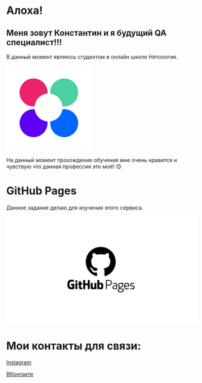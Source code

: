 # Алоха!

## Меня зовут Константин и я будущий QA специалист!!!


В данный момент являюсь студентом в онлайн школе Нетология. 

![Логотип Нетологии](img/Netology.png)

На данный момент прохождение обучения мне очень нравится и чувствую что данная профессия это моё! :blush:

# GitHub Pages

Данное задание делаю для изучения этого сервиса. 

![Логотип GitHubPages](img/GitHub_Pages.jpeg)

# Мои контакты для связи:
[Instagram](https://www.instagram.com/kosta_drug423)

[ВКонтакте](https://vk.com/lordsidik)
